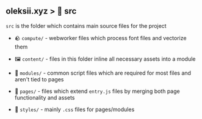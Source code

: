 ## oleksii.xyz > 📂 **src**

`src` is the folder which contains main source files for the project

- 🪨 `compute/` - webworker files which process font files and vectorize them

- 🖼️ `content/` - files in this folder inline all necessary assets into a module

- 🧩 `modules/` - common script files which are required for most files and aren't tied to pages

- 📄 `pages/` - files which extend `entry.js` files by merging both page functionality and assets

- 🎨 `styles/` - mainly `.css` files for pages/modules
